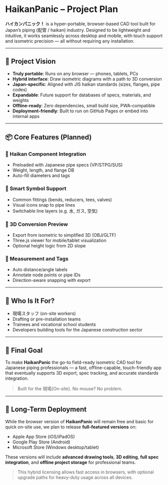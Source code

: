 # HaikanPanic – Project Plan

**ハイカンパニック！** is a hyper-portable, browser-based CAD tool built for Japan’s piping (配管 / haikan) industry. Designed to be lightweight and intuitive, it works seamlessly across desktop and mobile, with touch support and isometric precision — all without requiring any installation.

---

## 🔭 Project Vision

- **Truly portable**: Runs on any browser — phones, tablets, PCs
- **Hybrid interface**: Draw isometric diagrams with a path to 3D conversion
- **Japan-specific**: Aligned with JIS haikan standards (sizes, flanges, pipe codes)
- **Expandable**: Future support for databases of specs, materials, and weights
- **Offline-ready**: Zero dependencies, small build size, PWA-compatible
- **Deployment-friendly**: Built to run on GitHub Pages or embed into internal apps

---

## 📦 Core Features (Planned)

### 📐 Haikan Component Integration
- Preloaded with Japanese pipe specs (VP/STPG/SUS)
- Weight, length, and flange DB
- Auto-fill diameters and tags

### 🧰 Smart Symbol Support
- Common fittings (bends, reducers, tees, valves)
- Visual icons snap to pipe lines
- Switchable line layers (e.g. 水, ガス, 空気)

### 🎥 3D Conversion Preview
- Export from isometric to simplified 3D (OBJ/GLTF)
- Three.js viewer for mobile/tablet visualization
- Optional height logic from 2D slope

### 🔧 Measurement and Tags
- Auto distance/angle labels
- Annotate node points or pipe IDs
- Direction-aware snapping with export

---

## 🤝 Who Is It For?

- 現場スタッフ (on-site workers)
- Drafting or pre-installation teams
- Trainees and vocational school students
- Developers building tools for the Japanese construction sector

---

## 🚀 Final Goal

To make **HaikanPanic** the go-to field-ready isometric CAD tool for Japanese piping professionals — a fast, offline-capable, touch-friendly app that eventually supports 3D export, spec tracking, and accurate standards integration.

> Built for the 現場(On-site). No mouse? No problem.

---

## 📱 Long-Term Deployment

While the browser version of **HaikanPanic** will remain free and basic for quick on-site use, we plan to release **full-featured versions** on:

- Apple App Store (iOS/iPadOS)
- Google Play Store (Android)
- Microsoft Store (Windows desktop/tablet)

These versions will include **advanced drawing tools**, **3D editing**, **full spec integration**, and **offline project storage** for professional teams.

> This hybrid licensing allows fast access in browsers, with optional upgrade paths for heavy-duty usage across all devices.
